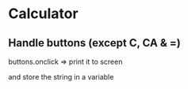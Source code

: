 # Calculator

## Handle buttons (except C, CA & =)
buttons.onclick => print it to screen 

and store the string in a variable